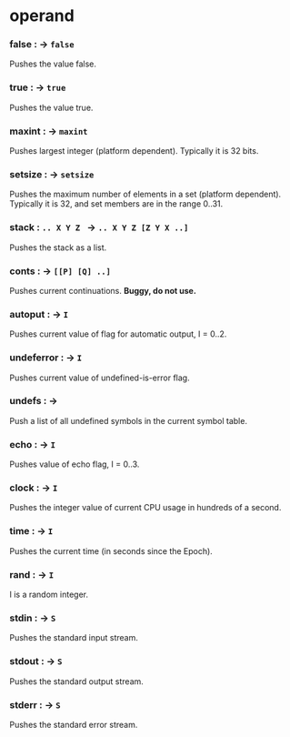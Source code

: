 
# operand

### false      :  ->  `false`
Pushes the value false.

### true      :  ->  `true`
Pushes the value true.

### maxint      :  ->  `maxint`
Pushes largest integer (platform dependent). Typically it is 32 bits.

### setsize      :  ->  `setsize`
Pushes the maximum number of elements in a set (platform dependent).
Typically it is 32, and set members are in the range 0..31.

### stack      :  `.. X Y Z ` ->  `.. X Y Z [Z Y X ..]`
Pushes the stack as a list.

### conts      :  ->  `[[P] [Q] ..]`
Pushes current continuations. **Buggy, do not use.**

### autoput      :  ->  `I`
Pushes current value of flag  for automatic output, I = 0..2.

### undeferror      :  ->  `I`
Pushes current value of undefined-is-error flag.

### undefs      :  ->
Push a list of all undefined symbols in the current symbol table.

### echo      :  ->  `I`
Pushes value of echo flag, I = 0..3.

### clock      :  ->  `I`
Pushes the integer value of current CPU usage in hundreds of a second.

### time      :  ->  `I`
Pushes the current time (in seconds since the Epoch).

### rand      :    -> `I`
I is a random integer.

### stdin      :  ->  `S`
Pushes the standard input stream.

### stdout      :  ->  `S`
Pushes the standard output stream.

### stderr      :  ->  `S`
Pushes the standard error stream.

